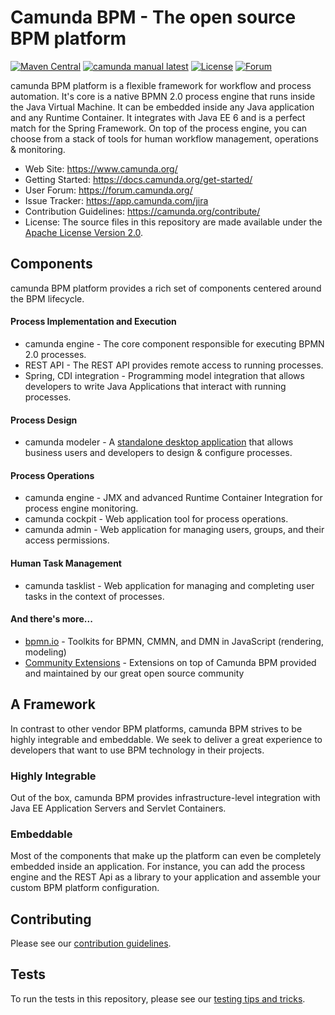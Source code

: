 # Camunda BPM - The open source BPM platform

[![Maven Central](https://maven-badges.herokuapp.com/maven-central/org.camunda.bpm/camunda-parent/badge.svg)](https://maven-badges.herokuapp.com/maven-central/org.camunda.bpm/camunda-parent) [![camunda manual latest](https://img.shields.io/badge/manual-latest-brown.svg)](https://docs.camunda.org/manual/latest/) [![License](https://img.shields.io/github/license/camunda/camunda-bpm-platform?color=blue&logo=apache)](https://github.com/camunda/camunda-bpm-platform/blob/master/LICENSE) [![Forum](https://img.shields.io/badge/forum-camunda-green)](https://forum.camunda.org/)

camunda BPM platform is a flexible framework for workflow and process automation. It's core is a native BPMN 2.0 process engine that runs inside the Java Virtual Machine. It can be embedded inside any Java application and any Runtime Container. It integrates with Java EE 6 and is a perfect match for the Spring Framework. On top of the process engine, you can choose from a stack of tools for human workflow management, operations & monitoring.

- Web Site: https://www.camunda.org/
- Getting Started: https://docs.camunda.org/get-started/
- User Forum: https://forum.camunda.org/
- Issue Tracker: https://app.camunda.com/jira
- Contribution Guidelines: https://camunda.org/contribute/
- License: The source files in this repository are made available under the [Apache License Version 2.0](./LICENSE).

## Components

camunda BPM platform provides a rich set of components centered around the BPM lifecycle.

#### Process Implementation and Execution

- camunda engine - The core component responsible for executing BPMN 2.0 processes.
- REST API - The REST API provides remote access to running processes.
- Spring, CDI integration - Programming model integration that allows developers to write Java Applications that interact with running processes.

#### Process Design

- camunda modeler - A [standalone desktop application](https://github.com/camunda/camunda-modeler) that allows business users and developers to design & configure processes.

#### Process Operations

- camunda engine - JMX and advanced Runtime Container Integration for process engine monitoring.
- camunda cockpit - Web application tool for process operations.
- camunda admin - Web application for managing users, groups, and their access permissions.

#### Human Task Management

- camunda tasklist - Web application for managing and completing user tasks in the context of processes.

#### And there's more...

- [bpmn.io](https://bpmn.io/) - Toolkits for BPMN, CMMN, and DMN in JavaScript (rendering, modeling)
- [Community Extensions](https://docs.camunda.org/manual/7.5/introduction/extensions/) - Extensions on top of Camunda BPM provided and maintained by our great open source community

## A Framework

In contrast to other vendor BPM platforms, camunda BPM strives to be highly integrable and embeddable. We seek to deliver a great experience to developers that want to use BPM technology in their projects.

### Highly Integrable

Out of the box, camunda BPM provides infrastructure-level integration with Java EE Application Servers and Servlet Containers.

### Embeddable

Most of the components that make up the platform can even be completely embedded inside an application. For instance, you can add the process engine and the REST Api as a library to your application and assemble your custom BPM platform configuration.

## Contributing

Please see our [contribution guidelines](CONTRIBUTING.md).

## Tests

To run the tests in this repository, please see our [testing tips and tricks](TESTING.md).
